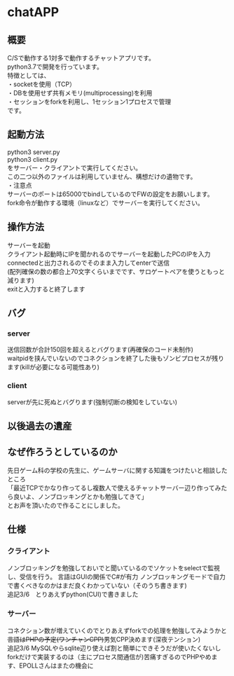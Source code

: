 # chatAPP

## 概要

C/Sで動作する1対多で動作するチャットアプリです。  
python3.7で開発を行っています。  
特徴としては、  
・socketを使用（TCP）  
・DBを使用せず共有メモリ(multiprocessing)を利用  
・セッションをforkを利用し、1セッション1プロセスで管理  
です。

## 起動方法

python3 server.py  
python3 client.py  
をサーバー・クライアントで実行してください。  
この二つ以外のファイルは利用していません、構想だけの遺物です。  
・注意点  
サーバーのポートは65000でbindしているのでFWの設定をお願いします。  
fork命令が動作する環境（linuxなど）でサーバーを実行してください。

## 操作方法

サーバーを起動  
クライアント起動時にIPを聞かれるのでサーバーを起動したPCのIPを入力  
connectedと出力されるのでそのまま入力してenterで送信  
(配列確保の数の都合上70文字くらいまでです、サロゲートペアを使うともっと減ります)  
exitと入力すると終了します  

## バグ

### server

送信回数が合計150回を超えるとバグります(再確保のコード未制作)  
waitpidを挟んでいないのでコネクションを終了した後もゾンビプロセスが残ります(killが必要になる可能性あり)

### client

serverが先に死ぬとバグります(強制切断の検知をしていない)  

## 以後過去の遺産

## なぜ作ろうとしているのか

先日ゲーム科の学校の先生に、ゲームサーバに関する知識をつけたいと相談したところ  
「最近TCPでかなり作ってるし複数人で使えるチャットサーバー辺り作ってみたら良いよ、ノンブロッキングとかも勉強してきて」  
とお声を頂いたので作ることにしました。  

## 仕様


### クライアント
ノンブロッキングを勉強しておいでと聞いているのでソケットをselectで監視し、受信を行う。
言語はGUIの関係でC#が有力
ノンブロッキングモードで自力で書くべきなのかはまだ良くわかっていない（そのうち書きます)  
追記3/6　とりあえずpython(CUI)で書きました

### サーバー
コネクション数が増えていくのでとりあえずforkでの処理を勉強してみようかと  
~~言語はPHPの予定(ワンチャンCPP)~~男気CPP決めます(深夜テンション)  
追記3/6  MySQLやらsqlite辺り使えば割と簡単にできそうだが使いたくないしforkだけで実装するのは（主にプロセス間通信が)苦痛すぎるのでPHPやめます、EPOLLさんはまたの機会に
